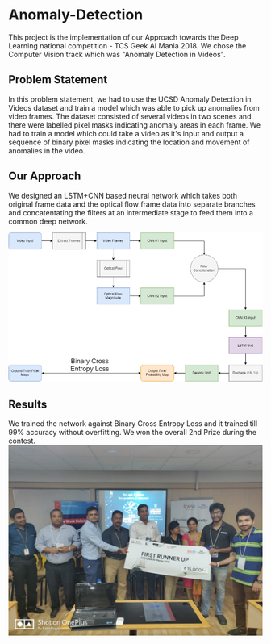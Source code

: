 # Anomaly-Detection

This project is the implementation of our Approach towards the Deep Learning national competition - TCS Geek AI Mania 2018. We chose the Computer Vision track which was "Anomaly Detection in Videos".

## Problem Statement

In this problem statement, we had to use the UCSD Anomaly Detection in Videos dataset and train a model which was able to pick up anomalies from video frames. The dataset consisted of several videos in two scenes and there were labelled pixel masks indicating anomaly areas in each frame. We had to train a model which could take a video as it's input and output a sequence of binary pixel masks indicating the location and movement of anomalies in the video.

## Our Approach

We designed an LSTM+CNN based neural network which takes both original frame data and the optical flow frame data into separate branches and concatentating the filters at an intermediate stage to feed them into a common deep network.

![Model Diagram](/images/model_diagram.png)

## Results

We trained the network against Binary Cross Entropy Loss and it trained till 99% accuracy without overfitting. We won the overall 2nd Prize during the contest.
![2nd Prize Winners](/images/prize_presentation.jpeg)
